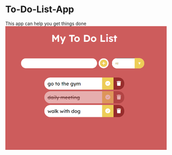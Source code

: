 # To-Do-List-App
This app can help you get things done
<img src="./todo_preview.PNG" alt="App preview">